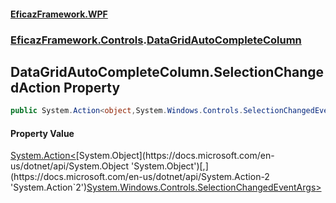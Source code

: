 #### [EficazFramework.WPF](EficazFrameworkWPF.md 'EficazFramework WPF')
### [EficazFramework.Controls](EficazFrameworkWPF.md#EficazFramework.Controls 'EficazFramework.Controls').[DataGridAutoCompleteColumn](EficazFramework.Controls/DataGridAutoCompleteColumn.md 'EficazFramework.Controls.DataGridAutoCompleteColumn')

## DataGridAutoCompleteColumn.SelectionChangedAction Property

```csharp
public System.Action<object,System.Windows.Controls.SelectionChangedEventArgs> SelectionChangedAction { get; set; }
```

#### Property Value
[System.Action&lt;](https://docs.microsoft.com/en-us/dotnet/api/System.Action-2 'System.Action`2')[System.Object](https://docs.microsoft.com/en-us/dotnet/api/System.Object 'System.Object')[,](https://docs.microsoft.com/en-us/dotnet/api/System.Action-2 'System.Action`2')[System.Windows.Controls.SelectionChangedEventArgs](https://docs.microsoft.com/en-us/dotnet/api/System.Windows.Controls.SelectionChangedEventArgs 'System.Windows.Controls.SelectionChangedEventArgs')[&gt;](https://docs.microsoft.com/en-us/dotnet/api/System.Action-2 'System.Action`2')